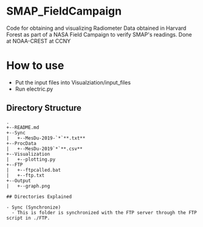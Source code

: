# SMAP_FieldCampaign
Code for obtaining and visualizing Radiometer Data obtained in Harvard Forest as part of a NASA Field Campaign to verify SMAP's readings. Done at NOAA-CREST at CCNY

# How to use
- Put the input files into Visualziation/input_files
- Run electric.py

## Directory Structure


```
.
+--README.md
+--Sync
|	+--MesDu-2019-`*`**.txt**
+--ProcData
|	+--MesDu-2019`*`**.csv**
+--Visualization
|	+--plotting.py
+--FTP
|	+--ftpcalled.bat
|	+--ftp.txt
+--Output
|	+--graph.png

## Directories Explained

- Sync (Synchronize)
  - This is folder is synchronized with the FTP server through the FTP script in ./FTP. 

